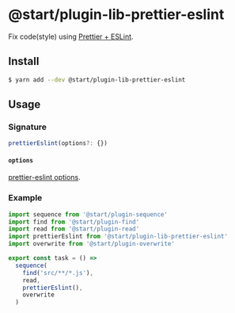 # @start/plugin-lib-prettier-eslint

Fix code(style) using [Prettier + ESLint](https://github.com/prettier/prettier-eslint).

## Install

```sh
$ yarn add --dev @start/plugin-lib-prettier-eslint
```

## Usage

### Signature

```ts
prettierEslint(options?: {})
```

#### `options`

[prettier-eslint options](https://github.com/prettier/prettier-eslint#options).

### Example

```js
import sequence from '@start/plugin-sequence'
import find from '@start/plugin-find'
import read from '@start/plugin-read'
import prettierEslint from '@start/plugin-lib-prettier-eslint'
import overwrite from '@start/plugin-overwrite'

export const task = () =>
  sequence(
    find('src/**/*.js'),
    read,
    prettierEslint(),
    overwrite
  )
```
